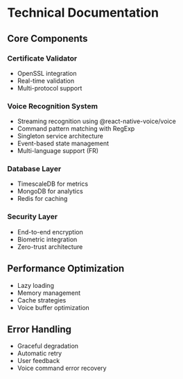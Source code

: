 # Technical Documentation

## Core Components

### Certificate Validator
- OpenSSL integration
- Real-time validation
- Multi-protocol support

### Voice Recognition System
- Streaming recognition using @react-native-voice/voice
- Command pattern matching with RegExp
- Singleton service architecture
- Event-based state management
- Multi-language support (FR)

### Database Layer
- TimescaleDB for metrics
- MongoDB for analytics
- Redis for caching

### Security Layer
- End-to-end encryption
- Biometric integration
- Zero-trust architecture

## Performance Optimization
- Lazy loading
- Memory management
- Cache strategies
- Voice buffer optimization

## Error Handling
- Graceful degradation
- Automatic retry
- User feedback
- Voice command error recovery